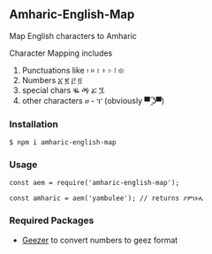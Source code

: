 ## Amharic-English-Map

Map English characters to Amharic

Character Mapping includes
1. Punctuations like ፡ ። ፣ ፥ ፦ ፧ ፨
2. Numbers ፩ ፪ ፫ ፬
3. special chars  ቘ ፙ ፚ ጟ
4. other characters ሀ - ፐ (obviously ▀͡ ̯ʖ▀)

### Installation
```
$ npm i amharic-english-map
```

### Usage 

```
const aem = require('amharic-english-map');

const amharic = aem('yambulee'); // returns ያምቡሌ

```

### Required Packages

* [Geezer](https://github.com/moe-szyslak/Geezer) to convert numbers to geez format
